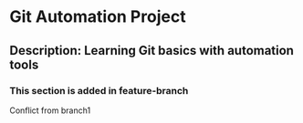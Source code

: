 # Git Automation Project
## Description: Learning Git basics with automation tools
### This section is added in feature-branch
Conflict from branch1
